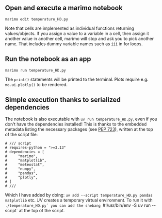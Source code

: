 ## Open and execute a marimo notebook

`marimo edit temperature_HD.py`

Note that cells are implemented as individual functions returning values/objects. If you assign a value to a variable in a cell, then assign it another value in another cell, marimo will stop and ask you to pick another name. That includes dummy variable names such as `iii` in for loops.

## Run the notebook as an app

`marimo run temperature_HD.py`

The `print()` statements will be printed to the terminal. Plots require e.g. `mo.ui.plotly()` to be rendered.

## Simple execution thanks to serialized dependencies

The notebook is also executable with `uv run temperature_HD.py`, even if you don't have the dependencies installed! This is thanks to the embedded metadata listing the necessary packages (see [PEP 723](https://peps.python.org/pep-0723/)), written at the top of the script file:

    # /// script
    # requires-python = ">=3.13"
    # dependencies = [
    #     "marimo",
    #     "matplotlib",
    #     "meteostat",
    #     "numpy",
    #     "pandas",
    #     "plotly",
    # ]
    # ///

Which I have added by doing: `uv add --script temperature_HD.py pandas matplotlib` etc. UV creates a temporary virtual environment. To run it with `./temperature_HD.py´ you can add the shebang `#!/usr/bin/env -S uv run --script` at the top of the script.
